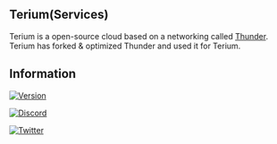 ## Terium(Services)
Terium is a open-source cloud based on a networking called [Thunder](https://github.com/Lystx/Thunder). Terium has forked & optimized Thunder and used it for Terium.
  	
## Information
[![Version](https://img.shields.io/badge/Terium%20Version-v1.0--SNAPSHOT%20(NOT%20RELEASED)-blue?style=for-the-badge&logo=appveyor)](https://twitter.com/@teriumservice)

[![Discord](https://img.shields.io/badge/Discord%20Server-JOIN%20NOW-%237289da?style=for-the-badge&logo=discord)](https://discord.com/invite/5VrY59sffQ)

[![Twitter](https://img.shields.io/twitter/follow/teriumservice?color=%231DA1F2&logo=twitter&style=for-the-badge)](https://twitter.com/@teriumservice)
